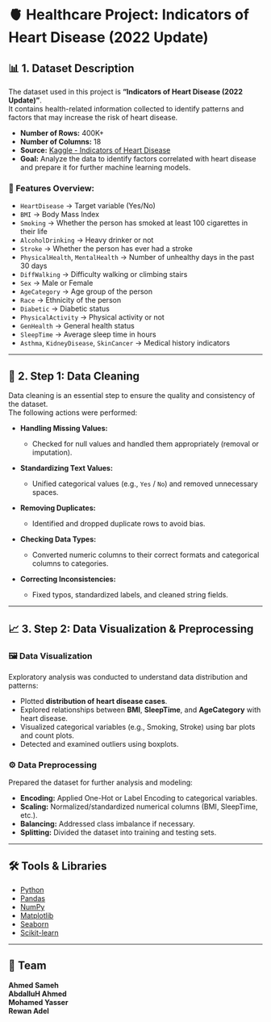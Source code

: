 # 🫀 Healthcare Project: Indicators of Heart Disease (2022 Update)

## 📊 1. Dataset Description

The dataset used in this project is **“Indicators of Heart Disease (2022 Update)”**.  
It contains health-related information collected to identify patterns and factors that may increase the risk of heart disease.

- **Number of Rows:** 400K+
- **Number of Columns:** 18  
- **Source:** [Kaggle - Indicators of Heart Disease](https://www.kaggle.com)  
- **Goal:** Analyze the data to identify factors correlated with heart disease and prepare it for further machine learning models.

### 🧾 Features Overview:
- `HeartDisease` → Target variable (Yes/No)  
- `BMI` → Body Mass Index  
- `Smoking` → Whether the person has smoked at least 100 cigarettes in their life  
- `AlcoholDrinking` → Heavy drinker or not  
- `Stroke` → Whether the person has ever had a stroke  
- `PhysicalHealth`, `MentalHealth` → Number of unhealthy days in the past 30 days  
- `DiffWalking` → Difficulty walking or climbing stairs  
- `Sex` → Male or Female  
- `AgeCategory` → Age group of the person  
- `Race` → Ethnicity of the person  
- `Diabetic` → Diabetic status  
- `PhysicalActivity` → Physical activity or not  
- `GenHealth` → General health status  
- `SleepTime` → Average sleep time in hours  
- `Asthma`, `KidneyDisease`, `SkinCancer` → Medical history indicators

---

## 🧹 2. Step 1: Data Cleaning

Data cleaning is an essential step to ensure the quality and consistency of the dataset.  
The following actions were performed:

- **Handling Missing Values:**  
  - Checked for null values and handled them appropriately (removal or imputation).

- **Standardizing Text Values:**  
  - Unified categorical values (e.g., `Yes` / `No`) and removed unnecessary spaces.

- **Removing Duplicates:**  
  - Identified and dropped duplicate rows to avoid bias.

- **Checking Data Types:**  
  - Converted numeric columns to their correct formats and categorical columns to categories.

- **Correcting Inconsistencies:**  
  - Fixed typos, standardized labels, and cleaned string fields.

---

## 📈 3. Step 2: Data Visualization & Preprocessing

### 🖼️ Data Visualization
Exploratory analysis was conducted to understand data distribution and patterns:

- Plotted **distribution of heart disease cases**.  
- Explored relationships between **BMI**, **SleepTime**, and **AgeCategory** with heart disease.  
- Visualized categorical variables (e.g., Smoking, Stroke) using bar plots and count plots.  
- Detected and examined outliers using boxplots.

### ⚙️ Data Preprocessing
Prepared the dataset for further analysis and modeling:

- **Encoding:** Applied One-Hot or Label Encoding to categorical variables.  
- **Scaling:** Normalized/standardized numerical columns (BMI, SleepTime, etc.).  
- **Balancing:** Addressed class imbalance if necessary.  
- **Splitting:** Divided the dataset into training and testing sets.

---



## 🛠️ Tools & Libraries
- [Python](https://www.python.org/)  
- [Pandas](https://pandas.pydata.org/)  
- [NumPy](https://numpy.org/)  
- [Matplotlib](https://matplotlib.org/)  
- [Seaborn](https://seaborn.pydata.org/)  
- [Scikit-learn](https://scikit-learn.org/)

---

## 📌 Team
**Ahmed Sameh**  
**AbdalluH Ahmed**  
**Mohamed Yasser**  
**Rewan Adel**  


